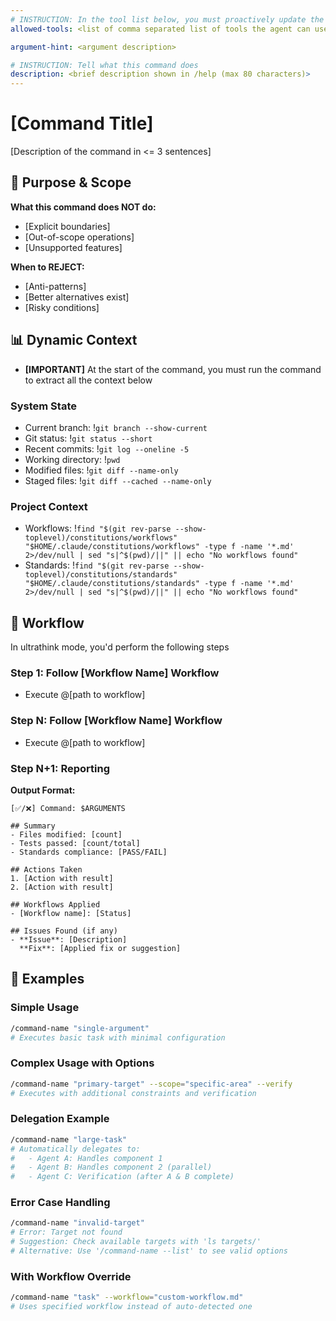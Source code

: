 ```yaml
---
# INSTRUCTION: In the tool list below, you must proactively update the tool list based on currently available tools. Carefully select those that would have chance to be used to fulfil to the task
allowed-tools: <list of comma separated list of tools the agent can use, e.g. "Bash(git:*), Bash(npm test), Bash(npm run:*), Bash(docker:*), Edit, MultiEdit, Read, Write, WebSearch, WebFetch, Grep, Glob, Task, ...">

argument-hint: <argument description>

# INSTRUCTION: Tell what this command does
description: <brief description shown in /help (max 80 characters)>
---
```


# [Command Title]

<!-- INSTRUCTION: Describe an action this command will execute. Use $ARGUMENTS as a placeholder for injecting context -->

[Description of the command in <= 3 sentences]

## 🎯 Purpose & Scope

<!-- INSTRUCTION: Based on the command, adjust the content -->

**What this command does NOT do:**

- [Explicit boundaries]
- [Out-of-scope operations]
- [Unsupported features]

**When to REJECT:**

- [Anti-patterns]
- [Better alternatives exist]
- [Risky conditions]

## 📊 Dynamic Context

- **[IMPORTANT]** At the start of the command, you must run the command to extract all the context below

<!-- INSTRUCTION: Pick relevant context for purpose of achieving what the command intended to do, can be none -->

### System State

- Current branch: !`git branch --show-current`
- Git status: !`git status --short`
- Recent commits: !`git log --oneline -5`
- Working directory: !`pwd`
- Modified files: !`git diff --name-only`
- Staged files: !`git diff --cached --name-only`

### Project Context

- Workflows: !`find "$(git rev-parse --show-toplevel)/constitutions/workflows" "$HOME/.claude/constitutions/workflows" -type f -name '*.md' 2>/dev/null | sed "s|^$(pwd)/||" || echo "No workflows found"`
- Standards: !`find "$(git rev-parse --show-toplevel)/constitutions/standards" "$HOME/.claude/constitutions/standards" -type f -name '*.md' 2>/dev/null | sed "s|^$(pwd)/||" || echo "No workflows found"`

## 🔄 Workflow

In ultrathink mode, you'd perform the following steps

<!-- INSTRUCTION: Add or remove the following basic workflow based on the command, think carefully what's the best workflow for the command -->

### Step 1: Follow [Workflow Name] Workflow

- Execute @[path to workflow]

### Step N: Follow [Workflow Name] Workflow

- Execute @[path to workflow]

### Step N+1: Reporting

**Output Format:**

```
[✅/❌] Command: $ARGUMENTS

## Summary
- Files modified: [count]
- Tests passed: [count/total]
- Standards compliance: [PASS/FAIL]

## Actions Taken
1. [Action with result]
2. [Action with result]

## Workflows Applied
- [Workflow name]: [Status]

## Issues Found (if any)
- **Issue**: [Description]
  **Fix**: [Applied fix or suggestion]
```

## 📝 Examples

### Simple Usage

```bash
/command-name "single-argument"
# Executes basic task with minimal configuration
```

### Complex Usage with Options

```bash
/command-name "primary-target" --scope="specific-area" --verify
# Executes with additional constraints and verification
```

### Delegation Example

```bash
/command-name "large-task"
# Automatically delegates to:
#   - Agent A: Handles component 1
#   - Agent B: Handles component 2 (parallel)
#   - Agent C: Verification (after A & B complete)
```

### Error Case Handling

```bash
/command-name "invalid-target"
# Error: Target not found
# Suggestion: Check available targets with 'ls targets/'
# Alternative: Use '/command-name --list' to see valid options
```

### With Workflow Override

```bash
/command-name "task" --workflow="custom-workflow.md"
# Uses specified workflow instead of auto-detected one
```
